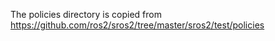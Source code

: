 The policies directory is copied from https://github.com/ros2/sros2/tree/master/sros2/test/policies
